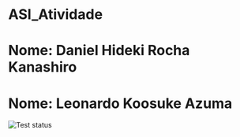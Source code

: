 # ASI_Atividade
# Nome: Daniel Hideki Rocha Kanashiro
# Nome: Leonardo Koosuke Azuma
![Test status](https://github.com/DanielH11/ASI_Atividade/actions/workflows/ci.yml/badge.svg)